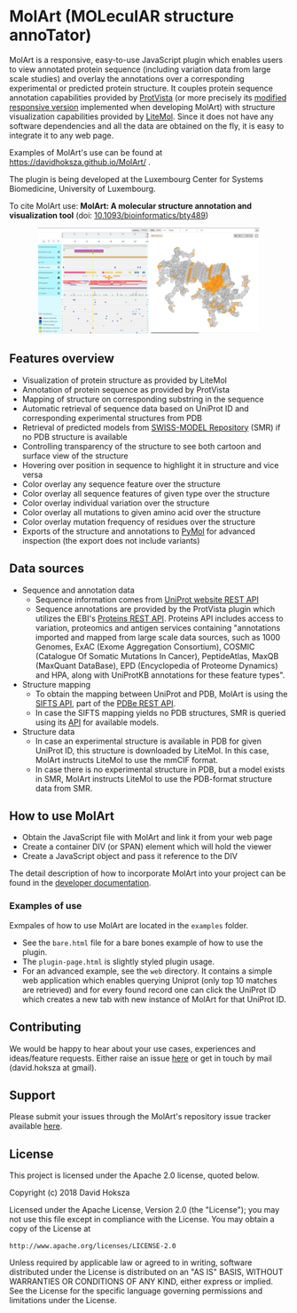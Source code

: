 # MolArt (MOLeculAR structure annoTator)

MolArt is a responsive, easy-to-use JavaScript plugin which enables users to
view annotated protein sequence (including variation data from large scale
studies) and overlay the annotations over a corresponding experimental
or predicted protein structure.
It couples protein sequence annotation capabilities provided by [ProtVista](https://github.com/ebi-uniprot/ProtVista) (or more precisely its [modified responsive version](https://github.com/davidhoksza/protvista) implemented when developing MolArt) with structure visualization capabilities provided by [LiteMol](https://github.com/dsehnal/LiteMol). Since it does not have any software dependencies and all the data are obtained on the fly, it is easy to integrate it to any web page.

Examples of MolArt's use can be found at https://davidhoksza.github.io/MolArt/ .

The plugin is being developed at the Luxembourg Center for Systems Biomedicine, University of Luxembourg.

To cite MolArt use: **MolArt: A molecular structure annotation and visualization tool** (doi: [10.1093/bioinformatics/bty489](https://doi.org/10.1093/bioinformatics/bty489))


<div style="text-align:center">
    <img src="gitweb/teaser.png" style="width:400px;"/>
</div>


## Features overview

- Visualization of protein structure as provided by LiteMol
- Annotation of protein sequence as provided by ProtVista
- Mapping of structure on corresponding substring in the sequence
- Automatic retrieval of sequence data based on UniProt ID and corresponding experimental structures from PDB
- Retrieval of predicted models from [SWISS-MODEL Repository](https://swissmodel.expasy.org/repository) (SMR) if no PDB structure is available
- Controlling transparency of the structure to see both cartoon and surface view of the structure
- Hovering over position in sequence to highlight it in structure and vice versa
- Color overlay any sequence feature over the structure
- Color overlay all sequence features of given type over the structure
- Color overlay individual variation over the structure
- Color overlay all mutations to given amino acid over the structure
- Color overlay mutation frequency of residues over the structure
- Exports of the structure and annotations to [PyMol](https://pymol.org/2/) for advanced inspection (the export does not include variants)

## Data sources

- Sequence and annotation data
  - Sequence information comes from [UniProt website REST API](https://www.uniprot.org/help/api)
  - Sequence annotations are provided by the ProtVista plugin which utilizes the EBI's [Proteins REST API](https://www.ebi.ac.uk/proteins/api/doc/). Proteins API includes access to variation, proteomics and antigen services containing "annotations imported and mapped from large scale data sources, such as 1000 Genomes, ExAC (Exome Aggregation Consortium), COSMIC (Catalogue Of Somatic Mutations In Cancer), PeptideAtlas, MaxQB (MaxQuant DataBase), EPD (Encyclopedia of Proteome Dynamics) and HPA, along with UniProtKB annotations for these feature types".
- Structure mapping
    - To obtain the mapping between UniProt and PDB, MolArt is using the [SIFTS API](https://www.ebi.ac.uk/pdbe/api/doc/sifts.html), part of the [PDBe REST API](http://www.ebi.ac.uk/pdbe/pdbe-rest-api).
    - In case the SIFTS mapping yields no PDB structures, SMR is queried using its [API](https://swissmodel.expasy.org/docs/repository_help#smr_api) for available models.
- Structure data
  - In case an experimental structure is available in PDB for given UniProt ID, this structure is downloaded by LiteMol. In this case, MolArt instructs LiteMol to use the mmCIF format.
  - In case there is no experimental structure in PDB, but a model exists in SMR, MolArt instructs LiteMol to use the PDB-format structure data from SMR.

## How to use MolArt

- Obtain the JavaScript file with MolArt and link it from your web page
- Create a container DIV (or SPAN) element which will hold the viewer
- Create a JavaScript object and pass it reference to the DIV

The detail description of how to incorporate MolArt into your project can be found in the [developer documentation](https://github.com/davidhoksza/MolArt/tree/master/docs).

### Examples of use
Exmpales of how to use MolArt are located in the ``examples`` folder.
- See the ``bare.html`` file for a bare bones example of how to use the plugin.
- The ``plugin-page.html`` is slightly styled plugin usage.
- For an advanced example, see the ``web`` directory. It contains a simple web application which enables querying Uniprot (only top 10 matches are retrieved) and for every found record one can click the UniProt ID which creates a new tab with new instance of MolArt for that UniProt ID.

## Contributing

We would be happy to hear about your use cases, experiences and ideas/feature requests. Either raise an issue [here](https://github.com/davidhoksza/MolArt/issues) or get in touch by mail (david.hoksza at gmail).

## Support

Please submit your issues through the MolArt's repository issue tracker available [here](https://github.com/davidhoksza/MolArt/issues).

## License

This project is licensed under the Apache 2.0 license, quoted below.

Copyright (c) 2018 David Hoksza

Licensed under the Apache License, Version 2.0 (the "License"); you may not use this file except in compliance with the License.
You may obtain a copy of the License at

    http://www.apache.org/licenses/LICENSE-2.0

Unless required by applicable law or agreed to in writing, software distributed under the License is distributed on an "AS IS" BASIS,
WITHOUT WARRANTIES OR CONDITIONS OF ANY KIND, either express or implied. See the License for the specific language governing permissions and limitations under the License.


